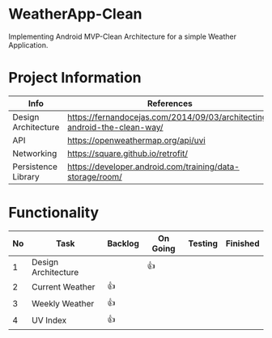# WeatherApp-Clean
Implementing Android MVP-Clean Architecture for a simple Weather Application.

# Project Information

Info | References |
--- | --- |
Design Architecture | https://fernandocejas.com/2014/09/03/architecting-android-the-clean-way/ |
API | https://openweathermap.org/api/uvi | 
Networking | https://square.github.io/retrofit/  |  
Persistence Library | https://developer.android.com/training/data-storage/room/  |  

# Functionality
No | Task | Backlog | On Going | Testing | Finished|
--- | --- | --- | --- | --- |--- |
1 | Design Architecture | | :+1:  |  | |
2 | Current Weather | :+1: |  |  | |
3 | Weekly Weather|:+1:   |  |  | | 
4 | UV Index  | :+1: |  |  | | 


